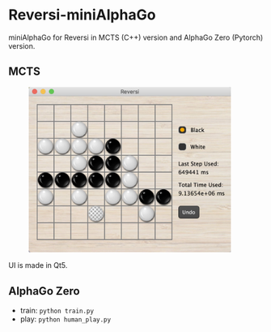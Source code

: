 # Reversi-miniAlphaGo
miniAlphaGo for Reversi in MCTS (C++) version and AlphaGo Zero (Pytorch) version. 

## MCTS
<figure >
  <img src="./pics/reversi.png" width="400">
</figure>
UI is made in Qt5.

## AlphaGo Zero
- train: `python train.py`
- play: `python human_play.py`

